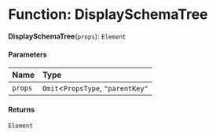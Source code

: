 # Function: DisplaySchemaTree

**DisplaySchemaTree**(`props`): `Element`

#### Parameters

| Name | Type |
| :------ | :------ |
| `props` | `Omit`<`PropsType`, `"parentKey"` | `"depth"`> |

#### Returns

`Element`
